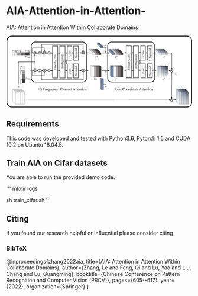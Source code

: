 # AIA-Attention-in-Attention-
AIA: Attention in Attention Within Collaborate Domains

 ![fig1.jpg](fig\fig1.jpg) 

## Requirements
This code was developed and tested with Python3.6, Pytorch 1.5 and CUDA 10.2 on Ubuntu 18.04.5.

## Train AIA on Cifar datasets
You are able to run the provided demo code.

''' mkdir logs

sh train_cifar.sh ''' 

## Citing
If you found our research helpful or influential please consider citing
### BibTeX
@inproceedings{zhang2022aia,
  title={AIA: Attention in Attention Within Collaborate Domains},
  author={Zhang, Le and Feng, Qi and Lu, Yao and Liu, Chang and Lu, Guangming},
  booktitle={Chinese Conference on Pattern Recognition and Computer Vision (PRCV)},
  pages={605--617},
  year={2022},
  organization={Springer}
}

